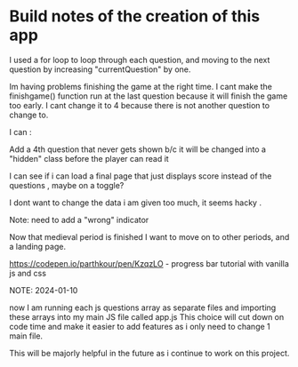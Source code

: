 # Build notes of the creation of this app

I used a for loop to loop through each question, and moving to the next question by increasing "currentQuestion" by one.

Im having problems finishing the game at the right time. I cant make the finishgame() function run at the last question because it will finish the game too early. I cant change it to 4 because there is not another question to change to. 

I can :

Add a 4th question that never gets shown b/c it will be changed into a "hidden" class before the player can read it

I can see if i can load a final page that just displays score instead of the questions , maybe on a toggle?

I dont want to change the data i am given too much, it seems hacky . 

Note: need to add a "wrong" indicator

Now that medieval period is finished I want to move on to other periods, and a landing page.


https://codepen.io/parthkour/pen/KzqzLO - progress bar tutorial with vanilla js and css

NOTE: 2024-01-10

now I am running each js questions array as separate files and importing these arrays into my main JS file called app.js
This choice will cut down on code time and make it easier to add features as i only need to change 1 main file. 

This will be majorly helpful in the future as i continue to work on this project. 